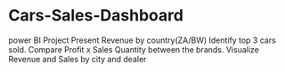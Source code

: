 # Cars-Sales-Dashboard
power BI Project 
Present Revenue by country(ZA/BW)
Identify top 3 cars sold.
Compare Profit x Sales Quantity between the brands.
Visualize Revenue and Sales by city and dealer

